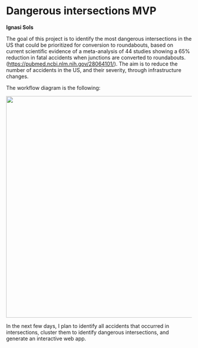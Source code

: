 # Dangerous intersections MVP

**Ignasi Sols**

The goal of this project is to identify the most dangerous intersections in the US that could be prioritized for conversion to roundabouts, based on current scientific evidence of a meta-analysis of 44 studies showing a 65% reduction in fatal accidents when junctions are converted to roundabouts. (https://pubmed.ncbi.nlm.nih.gov/28064101/). The aim is to reduce the number of accidents in the US, and their severity, through infrastructure changes. 

The workflow diagram is the following: 

<img
src="https://github.com/ignasisols/metis_DataEngineering_project/blob/main/workflow_diagram.jpeg" width="600px" />


In the next few days, I plan to identify all accidents that occurred in intersections, cluster them to identify dangerous intersections, and generate an interactive web app. 


